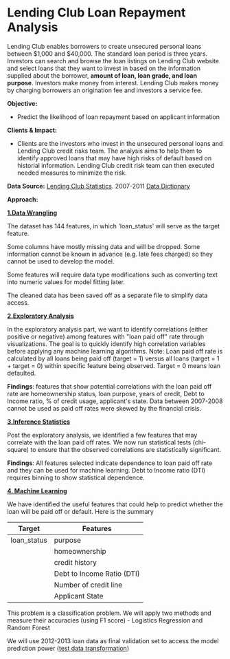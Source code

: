 # Lending Club Loan Repayment Analysis


Lending Club enables borrowers to create unsecured personal loans between $1,000 and $40,000. The standard loan period is three years. Investors can search and browse the loan listings on Lending Club website and select loans that they want to invest in based on the information supplied about the borrower, **amount of loan, loan grade, and loan purpose**. Investors make money from interest. Lending Club makes money by charging borrowers an origination fee and investors a service fee.

**Objective:** 
- Predict the likelihood of loan repayment based on applicant information

**Clients & Impact:** 
- Clients are the investors who invest in the unsecured personal loans and Lending Club credit risks team. The analysis aims to help them to identify approved loans that may have high risks of default based on historial information. Lending Club credit risk team can then executed needed measures to minimize the risk.

**Data Source:** [Lending Club Statistics](https://www.lendingclub.com/info/download-data.action). 2007-2011 [Data Dictionary](https://github.com/sittingman/lending_repayment/blob/master/data_dict.ipynb)

**Approach:**

[**1.Data Wrangling**](https://github.com/sittingman/lending_repayment/blob/master/data_wrangling.ipynb)

The dataset has 144 features, in which 'loan_status' will serve as the target feature. 

Some columns have mostly missing data and will be dropped. Some information cannot be known in advance (e.g. late fees charged) so they cannot be used to develop the model. 

Some features will require data type modifications such as converting text into numeric values for model fitting later. 

The cleaned data has been saved off as a separate file to simplify data access.

[**2.Exploratory Analysis**](https://github.com/sittingman/lending_repayment/blob/master/data_exploratory.ipynb)

In the exploratory analysis part, we want to identify correlations (either positive or negative) among features with "loan paid off" rate through visualizations. The goal is to quickly identify high correlation variables before applying any machine learning algorithms.
Note: Loan paid off rate is calculated by all loans being paid off (target = 1) versus all loans (target = 1 + target = 0) within specific feature being observed. Target = 0 means loan defaulted.

**Findings**:  features that show potential correlations with the loan paid off rate are homeownership status, loan purpose, years of credit, Debt to Income ratio, % of credit usage, applicant's state. Data between 2007-2008 cannot be used as paid off rates were skewed by the financial crisis.

[**3.Inference Statistics**](https://github.com/sittingman/lending_repayment/blob/master/inference_stat.ipynb)

Post the exploratory analysis, we identified a few features that may correlate with the loan paid off rates. We now run statistical tests (chi-square) to ensure that the observed correlations are statistically significant.

**Findings**: All features selected indicate dependence to loan paid off rate and they can be used for machine learning. Debt to Income ratio (DTI) requires binning to show statistical dependence.

[**4. Machine Learning**](https://github.com/sittingman/lending_repayment/blob/master/machine_learning.ipynb)

We have identified the useful features that could help to predict whether the loan will be paid off or default.
Here is the summary

| Target | Features |
| ------ | -------- |
|loan_status| purpose |
|           | homeownership|
|           | credit history |
|           | Debt to Income Ratio (DTI)|
|           | Number of credit line |
|           | Applicant State |


This problem is a classification problem. We will apply two methods and measure their accuracies (using F1 score) - Logistics Regression and Random Forest

We will use 2012-2013 loan data as final validation set to access the model prediction power ([test data transformation](https://github.com/sittingman/lending_repayment/blob/master/test_data_cleansing.ipynb))



